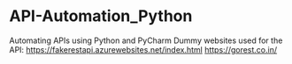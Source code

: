 # API-Automation_Python
Automating APIs using Python and PyCharm 
Dummy websites used for the API:
https://fakerestapi.azurewebsites.net/index.html
https://gorest.co.in/
